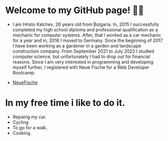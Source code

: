 # Welcome to my GitHub page! 👋🏼

- I am Hristo Kalchev,  26 years old from Bulgaria. 
 In, 2015 I successfully completed my high school diploma and professional qualification as a mechanic for computer systems.
 After, that I worked as a car mechanic for a year and in, 2016 I moved to Germany. 
 Since the beginning of 2017 I have been working as a gardener in a garden and landscape construction company.
 From September 2021 to July 2022 I studied computer science, but unfortunately I had to drop out for financial reasons.
 Since I am very interested in programming and developing myself further, I registered with Neue Fische for a Web Developer Bootcamp.

- [NeueFische](https://www.neuefische.de)

# In my free time i like to do it.
- Repairig my car.
- Cycling
- To go for a walk.
- Cooking.

